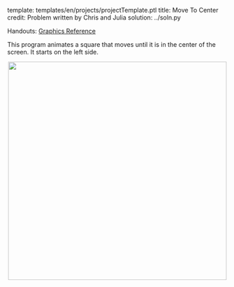 template: templates/en/projects/projectTemplate.ptl
title: Move To Center
credit: Problem written by Chris and Julia
solution: ../soln.py

Handouts: [Graphics Reference]({{pathToRoot}}en/resources/graphics.html)<br/>

This program animates a square that moves until it is in the center of the screen. It starts on the left side.


<center>
<img style="width:500px" src="{{pathToRoot}}img/projects/moveToCenter/demo.png">	
</center>
